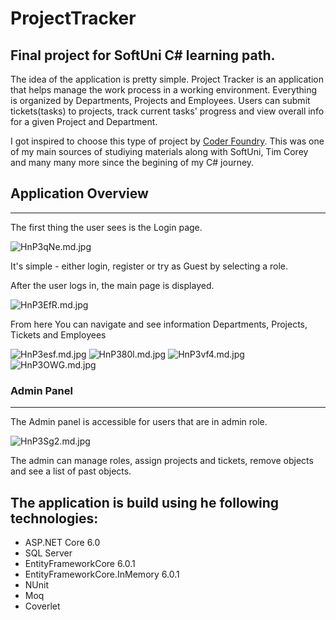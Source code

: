 # ProjectTracker
 Final project for SoftUni C# learning path.
------------------------

The idea of the application is pretty simple.
Project Tracker is an application that helps manage the work process in a working environment.
Everything is organized by Departments, Projects and Employees.
Users can submit tickets(tasks) to projects, track current tasks' progress and view overall info for a given Project and Department.

I got inspired to choose this type of project by <a href="https://www.youtube.com/@CoderFoundry">Coder Foundry</a>.
This was one of my main sources of studiying materials along with SoftUni, Tim Corey and many many more since the begining of my C# journey.

## Application Overview
---

The first thing the user sees is the Login page.

<img src="https://iili.io/HnP3qNe.md.jpg" alt="HnP3qNe.md.jpg" border="0">

It's simple - either login, register or try as Guest by selecting a role.

After the user logs in, the main page is displayed.

<img src="https://iili.io/HnP3EfR.md.jpg" alt="HnP3EfR.md.jpg" border="0">

From here You can navigate and see information Departments, Projects, Tickets and Employees

<img src="https://iili.io/HnP3esf.md.jpg" alt="HnP3esf.md.jpg" border="0">
<img src="https://iili.io/HnP380l.md.jpg" alt="HnP380l.md.jpg" border="0">
<img src="https://iili.io/HnP3vf4.md.jpg" alt="HnP3vf4.md.jpg" border="0">
<img src="https://iili.io/HnP3OWG.md.jpg" alt="HnP3OWG.md.jpg" border="0">

### Admin Panel
---

The Admin panel is accessible for users that are in admin role.

<img src="https://iili.io/HnP3Sg2.md.jpg" alt="HnP3Sg2.md.jpg" border="0">

The admin can manage roles, assign projects and tickets, remove objects and see a list of past objects.


## The application is build using he following technologies:

- ASP.NET Core 6.0
- SQL Server
- EntityFrameworkCore 6.0.1
- EntityFrameworkCore.InMemory 6.0.1
- NUnit
- Moq
- Coverlet